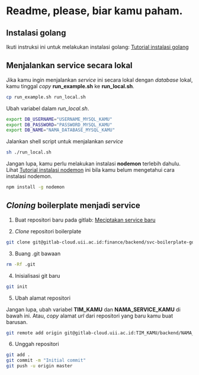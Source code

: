# Readme, please, biar kamu paham.

## Instalasi golang

Ikuti instruksi ini untuk melakukan instalasi golang: [Tutorial instalasi golang](https://go.dev/doc/install)

## Menjalankan service secara lokal

Jika kamu ingin menjalankan *service* ini secara lokal dengan *database* lokal, kamu tinggal *copy* **run_example.sh** ke **run_local.sh**.

```bash
cp run_example.sh run_local.sh
```

Ubah variabel dalam *run_local.sh*.

```bash
export DB_USERNAME="USERNAME_MYSQL_KAMU"
export DB_PASSWORD="PASSWORD_MYSQL_KAMU"
export DB_NAME="NAMA_DATABASE_MYSQL_KAMU"
```

Jalankan shell script untuk menjalankan *service*

```bash
sh ./run_local.sh
```

Jangan lupa, kamu perlu melakukan instalasi **nodemon** terlebih dahulu. Lihat [Tutorial instalasi nodemon](https://www.npmjs.com/package/nodemon) ini bila kamu belum mengetahui cara instalasi nodemon.

```bash
npm install -g nodemon
```

## *Cloning* boilerplate menjadi service

1. Buat repositori baru pada gitlab: [Meciptakan service baru](https://gitlab-cloud.uii.ac.id/projects/new)

2. *Clone* repositori boilerplate

```bash
git clone git@gitlab-cloud.uii.ac.id:finance/backend/svc-boilerplate-golang.git
```

3. Buang .git bawaan

```bash
rm -Rf .git
```

4. Inisialisasi git baru

```bash
git init
```

5. Ubah alamat repositori

Jangan lupa, ubah variabel **TIM_KAMU** dan **NAMA_SERVICE_KAMU** di bawah ini. Atau, *copy* alamat *url* dari repositori yang baru kamu buat barusan.

```bash
git remote add origin git@gitlab-cloud.uii.ac.id:TIM_KAMU/backend/NAMA_SERVICE_KAMU
```

6. Unggah repositori

```bash
git add .
git commit -m "Initial commit"
git push -u origin master
```